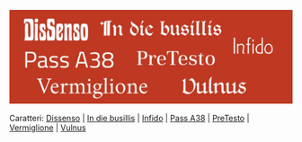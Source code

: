 ![image](font_test.jpg)

Caratteri: [Dissenso](https://github.com/m-casanova/DisSenso/) |
[In die busillis](https://github.com/m-casanova/In-die-busillis) |
[Infido](https://github.com/m-casanova/Infido) |
[Pass A38](https://github.com/m-casanova/Pass-A38) |
[PreTesto](https://github.com/m-casanova/PreTesto) |
[Vermiglione](https://github.com/m-casanova/Vermiglione) |
[Vulnus](https://github.com/m-casanova/Vulnus)
